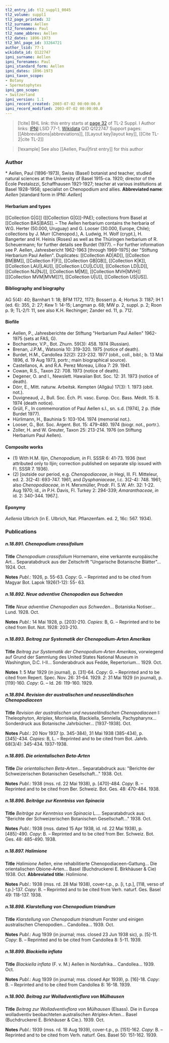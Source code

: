 ```yaml
---
tl2_entry_id: tl2_suppl1_0045
tl2_volume: suppl1
tl2_page_printed: 32
tl2_surname: Aellen
tl2_forenames: Paul
tl2_name_abbrev: Aellen
tl2_dates: 1896-1973
tl2_bhl_page_id: 33264721
author_lsid: 77-1
wikidata_id: Q122747
ipni_surname: Aellen
ipni_forenames: Paul
ipni_standard_form: Aellen
ipni_dates: 1896-1973
ipni_taxon_scope: 
- Botany
- Spermatophytes
ipni_geo_scope: 
- Switzerland
ipni_version: 1.1
ipni_record_created: 2003-07-02 00:00:00.0
ipni_record_modified: 2003-07-02 00:00:00.0
---
```


> [!cite] BHL link: this entry starts at [page 32](https://www.biodiversitylibrary.org/page/33264721) of TL-2 Suppl. I
> Author links: [IPNI](https://www.ipni.org/a/77-1) LSID 77-1, [Wikidata](https://www.wikidata.org/wiki/Q122747) QID Q122747
> Support pages: [[Abbreviations|abbreviations]], [[Layout key|layout key]], [[Cite TL-2|cite TL-2]]

> [!example] See also [[Aellen, Paul|first entry]] for this author

### Author

\* Aellen, Paul (1896-1973), Swiss (Basel) botanist and teacher, studied natural sciences at the University of Basel 1915-ca. 1920; director of the École Pestalozzi, Schaffhausen 1921-1927; teacher at various institutions at Basel 1928-1958; specialist on Chenopodium and allies. 
**Abbreviated name**: *Aellen* \[standard form in IPNI: *Aellen*\]

#### Herbarium and types

[[Collection G|G]] ([[Collection G|G]]-PAE); collections from Basel at [[Collection BAS|BAS]]. – The Aellen herbarium contains the herbaria of W.G. Herter (50.000, Uruguay) and G. Looser (30.000, Europe, Chile); collections by J. Murr (Chenopod.), A. Ludwig, H. Wolf (crypt.), H. Bangerter and H. Heinis (Roses) as well as the Thüringen herbarium of R. Scheuermann; for further details see Burdet (1977). – For further information see P. Aellen, Jahresbericht 1962-1963 \[through 1969-1975\] der "Stiftung Herbarium Paul Aellen". Duplicates: [[Collection AD|AD]], [[Collection BM|BM]], [[Collection F|F]], [[Collection GB|GB]], [[Collection K|K]], [[Collection LAU|LAU]], [[Collection LCU|LCU]], [[Collection LD|LD]], [[Collection NJ|NJ]], [[Collection M|M]], [[Collection MVH|MVH]] \[[[Collection MVM|MVM]]?\], [[Collection U|U]], [[Collection US|US]].

#### Bibliography and biography

AG 5(4): 40; Barnhart 1: 18; BFM 1172, 1173; Bossert p. 4; Hortus 3: 1187; IH 1 (ed. 6): 355, 2: 27; Kew 1: 14-15; Langman p. 68; MW p. 2, suppl. p. 2; Roon p. 9; TL-2/1: 11, see also K.H. Rechinger; Zander ed. 11, p. 712.

#### Biofile

- Aellen, P., Jahresberichte der Stiftung "Herbarium Paul Aellen" 1962-1975 (sets at FAS, G).
- Bochantsev, V.P., Bot. Zhurn. 59(3): 458. 1974 (Russian).
- Brenan, J.P.M., Watsonia 10: 319-320. 1975 (notice of death).
- Burdet, H.M., Candollea 32(2): 223-232. 1977 (obit., coll., bibl.; b. 13 Mai 1896, d. 19 Aug 1973, portr.; main biographical source).
- Castellanos, A. and R.A. Perez Moreau, Lilloa 7: 29. 1941.
- Cowan, R.S., Taxon 22: 708. 1973 (notice of death).
- Degener, O. and I., Newslett. Hawaiian Bot. Soc. 12: 31. 1973 (notice of death).
- Dörr, E., Mitt. naturw. Arbeitsk. Kempten (Allgäu) 17(3): 1. 1973 (obit. not.).
- Duvigneaud, J., Bull. Soc. Éch. Pl. vasc. Europ. Occ. Bass. Médit. 15: 8. 1974 (death notice).
- Grüll, F., In commemoration of Paul Aellen s.l., sn. s.d. \[1974\], 2 p. (fide Burdet 1977).
- Hürlimann, H., Bauhinia 5: 103-104. 1974 (memorial not.).
- Looser, G., Bot. Soc. Argent. Bot. 15: 479-480. 1974 (biogr. not., portr.).
- Zoller, H. and W. Greuter, Taxon 25: 213-214. 1976 (on Stiftung Herbarium Paul Aellen).

#### Composite works

- (1) With H.M. Iljin, *Chenopodium, in* Fl. SSSR 6: 41-73. 1936 (text attributed only to Iljin; correction published on separate slip issued with Fl. SSSR 7. 1936).
- (2) \[outside our period, e.g. *Chenopodiaceae*, *in* Hegi, Ill. Fl. Mitteleur, ed. 2. 3(2-4): 693-747. 1961, and *Dysphaniaceae*, l.c. 3(2-4): 748. 1961; also *Chenopodiaceae*, *in* H. Merxmüller, Prodr. Fl. S.W. Afr. 32: 1-22. Aug 1970; id., *in* P.H. Davis, Fl. Turkey 2: 294-339; *Amaranthaceae*, *in* id. 2: 340-344. 1967.\].

#### Eponymy

*Aellenia* Ulbrich (in E. Ulbrich, Nat. Pflanzenfam. ed. 2, 16c: 567. 1934).

### Publications

##### n.18.891. Chenopodium crassifolium

**Title**
*Chenopodium crassifolium* Hornemann, eine verkannte europäische Art... Separatabdruck aus der Zeitschrift "Ungarische Botanische Blätter"... 1924. Oct.

**Notes**
*Publ*.: 1926, p. 55-63. *Copy*: G. – Reprinted and to be cited from Magyar Bot. Lapok 1926(1-12): 55- 63.

##### n.18.892. Neue adventive Chenopodien aus Schweden

**Title**
*Neue adventive Chenopodien aus Schweden*... Botaniska Notiser... Lund. 1928. Oct.

**Notes**
*Publ*.: 14 Mai 1928, p. \[203\]-210. *Copies*: B, G. – Reprinted and to be cited from Bot. Not. 1928: 203-210.

##### n.18.893. Beitrag zur Systematik der Chenopodium-Arten Amerikas

**Title**
*Beitrag zur Systematik der Chenopodium-Arten Amerikas*, vorwiegend auf Grund der Sammlung des United States National Museum in Washington, D.C. I-II... Sonderabdruck aus Fedde, Repertorium... 1929. Oct.

**Notes**
*1*: 5 Mar 1929 (in journal), p. \[31\]-64. *Copy*: G. – Reprinted and to be cited from Repert. Spec. Nov. 26: 31-64. 1929.
*2*: 31 Mai 1929 (in journal), p. \[119\]-160. *Copy*: G. – Id. 26: 119-160. 1929.

##### n.18.894. Revision der australischen und neuseeländischen Chenopodiaceen

**Title**
*Revision der australischen und neuseeländischen Chenopodiaceen* I: Theleophyton, Atriplex, Morrisiella, Blackiella, Senniella, Pachypharynx... Sonderdruck aus Botanische Jahrbücher... \[1937-1938\]. Oct.

**Notes**
*Publ*.: 20 Nov 1937 (p. 345-384), 31 Mai 1938 (385-434), p. \[345\]-434. *Copies*: B, L. – Reprinted and to be cited from Bot. Jahrb. 68(3/4): 345-434. 1937-1938.

##### n.18.895. Die orientalischen Beta-Arten

**Title**
*Die orientalischen Beta-Arten*... Separatabdruck aus: "Berichte der Schweizerischen Botanischen Gesellschaft..." 1938. Oct.

**Notes**
*Publ*.: 1938 (mss. rd. 22 Mai 1938), p. \[470\]-484. *Copy*: B. – Reprinted and to be cited from Ber. Schweiz. Bot. Ges. 48: 470-484. 1938.

##### n.18.896. Beiträge zur Kenntniss von Spinacia

**Title**
*Beiträge zur Kenntniss von Spinacia* L.... Separatabdruck aus: "Berichte der Schweizerischen Botanischen Gesellschaft..." 1938. Oct.

**Notes**
*Publ*.: 1938 (mss. dated 15 Apr 1938, id. rd. 22 Mai 1938), p. \[485\]-490. *Copy*: B. – Reprinted and to be cited from Ber. Schweiz. Bot. Ges. 48: 485-490. 1938.

##### n.18.897. Halimione

**Title**
*Halimione* Aellen, eine rehabilitierte Chenopodiaceen-Gattung... Die orientalischen Obione-Arten... Basel (Buchdruckerei E. Birkhäuser & Cie) 1938. Oct.
**Abbreviated title**: *Halimione*.

**Notes**
*Publ*.: 1938 (mss. rd. 28 Mai 1938), cover-t.p., p. \[i, t.p.\], \[118, verso of t.p.\]-137. *Copy*: B. – Reprinted and to be cited from Verh. naturf. Ges. Basel 49: 118-137. 1938.

##### n.18.898. Klarstellung von Chenopodium triandrum

**Title**
*Klarstellung von Chenopodium triandrum* Forster und einigen australischen Chenopodien... Candollea... 1939. Oct.

**Notes**
*Publ*.: Aug 1939 (in journal; mss. closed 23 Jun 1938 sic), p. \[5\]-11. *Copy*: B. – Reprinted and to be cited from Candollea 8: 5-11. 1939.

##### n.18.899. Blackiella inflata

**Title**
*Blackiella inflata* (F. v. M.) Aellen in Nordafrika... Candollea... 1939. Oct.

**Notes**
*Publ*.: Aug 1939 (in journal; mss. closed Apr 1939), p. \[16\]-18. *Copy*: B. – Reprinted and to be cited from Candollea 8: 16-18. 1939.

##### n.18.900. Beitrag zur Wolladventivflora von Mülhausen

**Title**
*Beitrag zur Wolladventivflora von Mülhausen* (Elsass). Die in Europa wolladventiv beobachteten australischen Atriplex-Arten... Basel (Buchdruckerei E. Birkhäuser & Cie.). 1939. Oct.

**Notes**
*Publ*.: 1939 (mss. rd. 18 Aug 1939), cover-t.p., p. \[151\]-162. *Copy*: B. – Reprinted and to be cited from Verh. naturf. Ges. Basel 50: 151-162. 1939.

